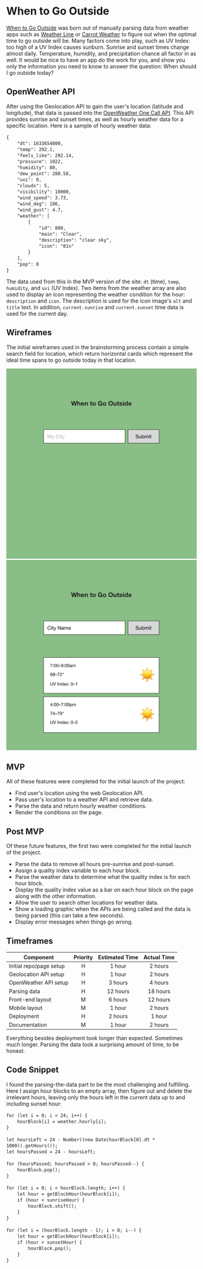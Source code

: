 # When to Go Outside

[When to Go Outside](https://futureclint.github.io/when-to-go-outside/) was born out of manually parsing data from weather apps such as [Weather Line](https://weatherlineapp.com) or [Carrot Weather](http://www.meetcarrot.com/weather/) to figure out when the optimal time to go outside will be. Many factors come into play, such as UV Index: too high of a UV Index causes sunburn. Sunrise and sunset times change almost daily. Temperature, humidity, and precipitation chance all factor in as well. It would be nice to have an app do the work for you, and show you only the information you need to know to answer the question: When should I go outside today?

## OpenWeather API

After using the Geolocation API to gain the user's location (latitude and longitude), that data is passed into the [OpenWeather One Call API](https://openweathermap.org/api/one-call-api). This API provides sunrise and sunset times, as well as hourly weather data for a specific location. Here is a sample of hourly weather data:

```
{
    "dt": 1633654800,
    "temp": 292.1,
    "feels_like": 292.14,
    "pressure": 1022,
    "humidity": 80,
    "dew_point": 288.58,
    "uvi": 0,
    "clouds": 5,
    "visibility": 10000,
    "wind_speed": 3.73,
    "wind_deg": 186,
    "wind_gust": 4.7,
    "weather": [
        {
            "id": 800,
            "main": "Clear",
            "description": "clear sky",
            "icon": "01n"
        }
    ],
    "pop": 0
}
```

The data used from this in the MVP version of the site: `dt` (time), `temp`, `humidity`, and `uvi` (UV Index). Two items from the weather array are also used to display an icon representing the weather condition for the hour: `description` and `icon`. The description is used for the icon image's `alt` and `title` text. In addition, `current.sunrise` and `current.sunset` time data is used for the current day.

## Wireframes

The initial wireframes used in the brainstorming process contain a simple search field for location, which return horizontal cards which represent the ideal time spans to go outside today in that location.

<img src="img/wireframe1.png" width="600">
<img src="img/wireframe2.png" width="600">

## MVP

All of these features were completed for the initial launch of the project:

- Find user's location using the web Geolocation API.
- Pass user's location to a weather API and retrieve data.
- Parse the data and return hourly weather conditions.
- Render the conditions on the page.

## Post MVP

Of these future features, the first two were completed for the initial launch of the project.

- Parse the data to remove all hours pre-sunrise and post-sunset.
- Assign a quality index variable to each hour block.
- Parse the weather data to determine what the quality index is for each hour block.
- Display the quality index value as a bar on each hour block on the page along with the other information.
- Allow the user to search other locations for weather data.
- Show a loading graphic when the APIs are being called and the data is being parsed (this can take a few seconds).
- Display error messages when things go wrong.

## Timeframes

| Component | Priority | Estimated Time | Actual Time |
| --------- | :------: |  :-----------: | :---------: |
|Initial repo/page setup    | H | 1 hour   | 2 hours  |
|Geolocation API setup      | H | 1 hour   | 2 hours  |
|OpenWeather API setup      | H | 3 hours  | 4 hours  |
|Parsing data               | H | 12 hours | 18 hours |
|Front-end layout           | M | 6 hours  | 12 hours |
|Mobile layout              | M | 1 hour   | 2 hours  |
|Deployment                 | H | 2 hours  | 1 hour   |
|Documentation              | M | 1 hour   | 2 hours  |

Everything besides deployment took longer than expected. Sometimes much longer. Parsing the data took a surprising amount of time, to be honest.

## Code Snippet

I found the parsing-the-data part to be the most challenging and fulfilling. Here I assign hour blocks to an empty array, then figure out and delete the irrelevant hours, leaving only the hours left in the current data up to and including sunset hour:

```
for (let i = 0; i < 24; i++) {
    hourBlock[i] = weather.hourly[i];
}

let hoursLeft = 24 - Number((new Date(hourBlock[0].dt * 1000)).getHours());
let hoursPassed = 24 - hoursLeft;

for (hoursPassed; hoursPassed > 0; hoursPassed--) {
    hourBlock.pop();
}

for (let i = 0; i < hourBlock.length; i++) {
    let hour = getBlockHour(hourBlock[i]);
    if (hour < sunriseHour) {
        hourBlock.shift();
    }
}

for (let i = (hourBlock.length - 1); i > 0; i--) {
    let hour = getBlockHour(hourBlock[i]);
    if (hour > sunsetHour) {
        hourBlock.pop();
    }
}
```
